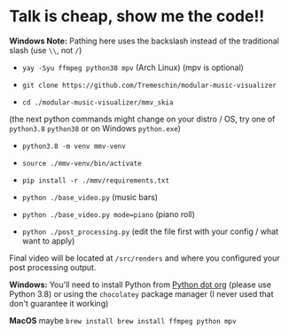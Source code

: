 # Talk is cheap, show me the code!!

**Windows Note:** Pathing here uses the backslash instead of the traditional slash (use `\\`, not `/`)

- `yay -Syu ffmpeg python38 mpv` (Arch Linux) (mpv is optional)

- `git clone https://github.com/Tremeschin/modular-music-visualizer`

- `cd ./modular-music-visualizer/mmv_skia`

(the next python commands might change on your distro / OS, try one of `python3.8` `python38` or on Windows `python.exe`)

- `python3.8 -m venv mmv-venv`

- `source ./mmv-venv/bin/activate`

- `pip install -r ./mmv/requirements.txt`

- `python ./base_video.py` (music bars)

- `python ./base_video.py mode=piano` (piano roll)
  
- `python ./post_processing.py` (edit the file first with your config / what want to apply)

Final video will be located at `/src/renders` and where you configured your post processing output.
  
**Windows:** You'll need to install Python from [Python dot org](https://www.python.org/downloads/windows/) (please use Python 3.8) or using the `chocolatey` package manager (I never used that don't guarantee it working)

**MacOS** maybe `brew install brew install ffmpeg python mpv`
